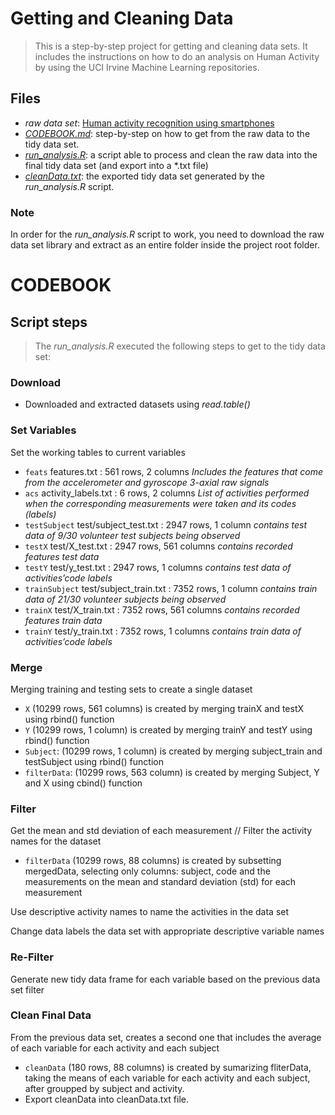 # Getting and Cleaning Data

> This is a step-by-step project for getting and cleaning data sets. It includes the instructions on how to do an analysis on Human Activity by using the UCI Irvine Machine Learning repositories.


## Files

- *raw data set*: [Human activity recognition using smartphones](http://archive.ics.uci.edu/ml/datasets/Human+Activity+Recognition+Using+Smartphones)
- *[CODEBOOK.md](https://github.com/vcwild/data-cleaning/blob/master/CODEBOOK.md)*: step-by-step on how to get from the raw data to the tidy data set.
- *[run_analysis.R](https://github.com/vcwild/data-cleaning/blob/master/run_analysis.R)*: a script able to process and clean the raw data into the final tidy data set (and export into a *.txt file)
- *[cleanData.txt](https://github.com/vcwild/data-cleaning/blob/master/cleanData.txt)*: the exported tidy data set generated by the *run_analysis.R* script.

### Note

In order for the *run_analysis.R* script to work, you need to download the raw data set library and extract as an entire folder inside the project root folder.

# CODEBOOK

## Script steps
> The *run_analysis.R* executed the following steps to get to the tidy data set:

### Download
- Downloaded and extracted datasets using *read.table()*

### Set Variables


Set the working tables to current variables
- `feats` features.txt : 561 rows, 2 columns
*Includes the features that come from the accelerometer and gyroscope 3-axial raw signals*
- `acs` activity_labels.txt : 6 rows, 2 columns
*List of activities performed when the corresponding measurements were taken and its codes (labels)*
- `testSubject` test/subject_test.txt : 2947 rows, 1 column
*contains test data of 9/30 volunteer test subjects being observed*
- `testX` test/X_test.txt : 2947 rows, 561 columns
*contains recorded features test data*
- `testY` test/y_test.txt : 2947 rows, 1 columns
*contains test data of activities’code labels*
- `trainSubject` test/subject_train.txt : 7352 rows, 1 column
*contains train data of 21/30 volunteer subjects being observed*
- `trainX` test/X_train.txt : 7352 rows, 561 columns
*contains recorded features train data*
- `trainY` test/y_train.txt : 7352 rows, 1 columns
*contains train data of activities’code labels*

### Merge
Merging training and testing sets to create a single dataset
- `X` (10299 rows, 561 columns) is created by merging trainX and testX using rbind() function
- `Y` (10299 rows, 1 column) is created by merging trainY and testY using rbind() function
- `Subject`: (10299 rows, 1 column) is created by merging subject_train and testSubject using rbind() function
- `filterData`: (10299 rows, 563 column) is created by merging Subject, Y and X using cbind() function

### Filter
Get the mean and std deviation of each measurement // Filter the activity names for the dataset
- `filterData` (10299 rows, 88 columns) is created by subsetting mergedData, selecting only columns: subject, code and the measurements on the mean and standard deviation (std) for each measurement

Use descriptive activity names to name the activities in the data set

Change data labels the data set with appropriate descriptive variable names

### Re-Filter
Generate new tidy data frame for each variable based on the previous data set filter

### Clean Final Data
From the previous data set, creates a second one that includes the average of each variable for each activity and each subject
- `cleanData` (180 rows, 88 columns) is created by sumarizing fliterData, taking the means of each variable for each activity and each subject, after groupped by subject and activity.
- Export cleanData into cleanData.txt file.
